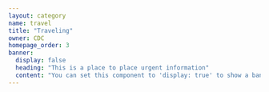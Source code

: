 ```yaml
---
layout: category
name: travel
title: "Traveling"
owner: CDC
homepage_order: 3
banner:
  display: false
  heading: "This is a place to place urgent information"
  content: "You can set this component to 'display: true' to show a banner at the top of the page."
---
```

